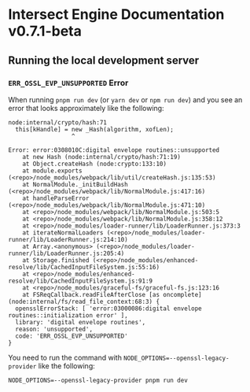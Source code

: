 # Intersect Engine Documentation v0.7.1-beta

## Running the local development server

### `ERR_OSSL_EVP_UNSUPPORTED` Error

When running `pnpm run dev` (or `yarn dev` or `npm run dev`) and you see an error that looks approximately like the following:
```
node:internal/crypto/hash:71
  this[kHandle] = new _Hash(algorithm, xofLen);
                  ^

Error: error:0308010C:digital envelope routines::unsupported
    at new Hash (node:internal/crypto/hash:71:19)
    at Object.createHash (node:crypto:133:10)
    at module.exports (<repo>/node_modules/webpack/lib/util/createHash.js:135:53)
    at NormalModule._initBuildHash (<repo>/node_modules/webpack/lib/NormalModule.js:417:16)
    at handleParseError (<repo>/node_modules/webpack/lib/NormalModule.js:471:10)
    at <repo>/node_modules/webpack/lib/NormalModule.js:503:5
    at <repo>/node_modules/webpack/lib/NormalModule.js:358:12
    at <repo>/node_modules/loader-runner/lib/LoaderRunner.js:373:3
    at iterateNormalLoaders (<repo>/node_modules/loader-runner/lib/LoaderRunner.js:214:10)
    at Array.<anonymous> (<repo>/node_modules/loader-runner/lib/LoaderRunner.js:205:4)
    at Storage.finished (<repo>/node_modules/enhanced-resolve/lib/CachedInputFileSystem.js:55:16)
    at <repo>/node_modules/enhanced-resolve/lib/CachedInputFileSystem.js:91:9
    at <repo>/node_modules/graceful-fs/graceful-fs.js:123:16
    at FSReqCallback.readFileAfterClose [as oncomplete] (node:internal/fs/read_file_context:68:3) {
  opensslErrorStack: [ 'error:03000086:digital envelope routines::initialization error' ],
  library: 'digital envelope routines',
  reason: 'unsupported',
  code: 'ERR_OSSL_EVP_UNSUPPORTED'
}
```

You need to run the command with `NODE_OPTIONS=--openssl-legacy-provider` like the following:

```shell
NODE_OPTIONS=--openssl-legacy-provider pnpm run dev
```
